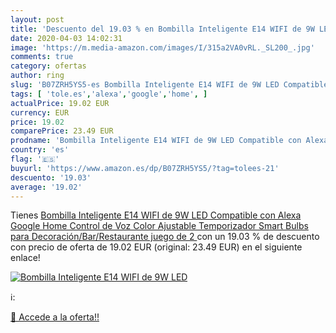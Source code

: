 ```yaml
---
layout: post
title: 'Descuento del 19.03 % en Bombilla Inteligente E14 WIFI de 9W LED '
date: 2020-04-03 14:02:31
image: 'https://m.media-amazon.com/images/I/315a2VA0vRL._SL200_.jpg'
comments: true
category: ofertas
author: ring
slug: 'B07ZRH5YS5-es Bombilla Inteligente E14 WIFI de 9W LED Compatible con...'
tags: [ 'tole.es','alexa','google','home', ]
actualPrice: 19.02 EUR
currency: EUR
price: 19.02
comparePrice: 23.49 EUR
prodname: 'Bombilla Inteligente E14 WIFI de 9W LED Compatible con Alexa  Google Home  Control de Voz  Color Ajustable  Temporizador  Smart Bulbs para Decoración/Bar/Restaurante  juego de 2 '
country: 'es'
flag: '🇪🇸'
buyurl: 'https://www.amazon.es/dp/B07ZRH5YS5/?tag=tolees-21'
descuento: '19.03'
average: '19.02'
---
```


Tienes [Bombilla Inteligente E14 WIFI de 9W LED Compatible con Alexa  Google Home  Control de Voz  Color Ajustable  Temporizador  Smart Bulbs para Decoración/Bar/Restaurante  juego de 2 ](https://www.amazon.es/dp/B07ZRH5YS5/?tag=tolees-21) con un 19.03 % de descuento con precio de oferta de 19.02 EUR (original: 23.49 EUR) en el siguiente enlace!

[![Bombilla Inteligente E14 WIFI de 9W LED ](https://m.media-amazon.com/images/I/315a2VA0vRL._SL200_.jpg)](https://www.amazon.es/dp/B07ZRH5YS5/?tag=tolees-21)

ℹ️:


[🛒 Accede a la oferta!!](https://www.amazon.es/dp/B07ZRH5YS5/?tag=tolees-21)

